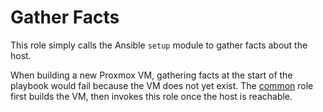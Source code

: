 Gather Facts
============

This role simply calls the Ansible `setup` module to gather facts about the host.

When building a new Proxmox VM, gathering facts at the start of the playbook
would fail because the VM does not yet exist. The [common](../common/) role
first builds the VM, then invokes this role once the host is reachable.
